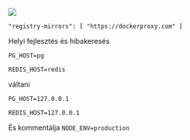![](https://pub-b8db533c86124200a9d799bf3ba88099.r2.dev/2023/03/wbhiRD1.webp)

```
"registry-mirrors": [ "https://dockerproxy.com" ]
```

Helyi fejlesztés és hibakeresés

```
PG_HOST=pg

REDIS_HOST=redis
```

váltani

```
PG_HOST=127.0.0.1

REDIS_HOST=127.0.0.1

```

És kommentálja `NODE_ENV=production`